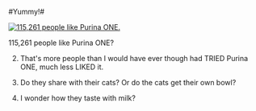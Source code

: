 #Yummy!#

[![](http://westkarana.com/wp-content/uploads/2010/12/Fullscreen-capture-12202010-101059-AM.jpg "115,261 people like Purina ONE.")](http://westkarana.com/wp-content/uploads/2010/12/Fullscreen-capture-12202010-101059-AM.jpg)

115,261 people like Purina ONE?


 2. That's more people than I would have ever though had TRIED Purina ONE, much less LIKED it.

 4. Do they share with their cats? Or do the cats get their own bowl?

 6. I wonder how they taste with milk?





